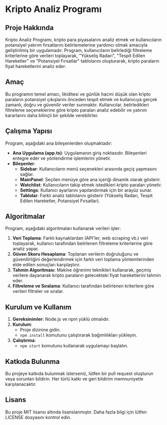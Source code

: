 # Kripto Analiz Programı

## Proje Hakkında
Kripto Analiz Programı, kripto para piyasalarını analiz etmek ve kullanıcıların potansiyel yatırım fırsatlarını belirlemelerine yardımcı olmak amacıyla geliştirilmiş bir uygulamadır. Program, kullanıcıların belirlediği filtreleme kriterlerine göre verileri toplayarak, "Yükseliş Radarı", "Tespit Edilen Hareketler" ve "Potansiyel Fırsatlar" tablolarını oluşturarak, kripto paraların fiyat hareketlerini analiz eder.

## Amaç
Bu programın temel amacı, likiditesi ve günlük hacmi düşük olan kripto paraların potansiyel çıkışlarını önceden tespit etmek ve kullanıcıya gerçek zamanlı, doğru ve güvenilir veriler sunmaktır. Kullanıcılar, belirledikleri filtreleme seçeneklerine göre kripto paraları analiz edebilir ve yatırım kararlarını daha bilinçli bir şekilde verebilirler.

## Çalışma Yapısı
Program, aşağıdaki ana bileşenlerden oluşmaktadır:

- **Ana Uygulama (app.ts)**: Uygulamanın giriş noktasıdır. Bileşenleri entegre eder ve yönlendirme işlemlerini yönetir.
- **Bileşenler**:
  - **Sidebar**: Kullanıcıların menü seçenekleri arasında geçiş yapmasını sağlar.
  - **MainPanel**: Seçilen menüye göre ana içeriği dinamik olarak gösterir.
  - **Watchlist**: Kullanıcıların takip etmek istedikleri kripto paraları yönetir.
  - **Settings**: Kullanıcı ayarlarını yapılandırmak için bir arayüz sunar.
  - **Tablolar**: Farklı analiz tablolarını gösterir (Yükseliş Radarı, Tespit Edilen Hareketler, Potansiyel Fırsatlar).

## Algoritmalar
Program, aşağıdaki algoritmaları kullanarak verileri işler:

1. **Veri Toplama**: Farklı kaynaklardan (API'ler, web scraping vb.) veri toplayarak, kullanıcı tarafından belirlenen filtreleme kriterlerine göre analiz yapar.
2. **Güven Skoru Hesaplama**: Toplanan verilerin doğruluğunu ve güvenilirliğini değerlendirmek için farklı veri toplama yöntemlerinden elde edilen sonuçları karşılaştırır.
3. **Tahmin Algoritması**: Makine öğrenimi teknikleri kullanarak, geçmiş verilere dayanarak kripto paraların gelecekteki fiyat hareketlerini tahmin eder.
4. **Filtreleme ve Sıralama**: Kullanıcı tarafından belirlenen kriterlere göre verileri filtreler ve sıralar.

## Kurulum ve Kullanım
1. **Gereksinimler**: Node.js ve npm yüklü olmalıdır.
2. **Kurulum**:
   - Proje dizinine gidin.
   - `npm install` komutunu çalıştırarak bağımlılıkları yükleyin.
3. **Çalıştırma**:
   - `npm start` komutunu kullanarak uygulamayı başlatın.

## Katkıda Bulunma
Bu projeye katkıda bulunmak isterseniz, lütfen bir pull request oluşturun veya sorunları bildirin. Her türlü katkı ve geri bildirim memnuniyetle karşılanacaktır.

## Lisans
Bu proje MIT lisansı altında lisanslanmıştır. Daha fazla bilgi için lütfen LICENSE dosyasını kontrol edin.